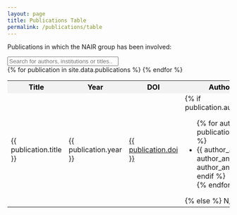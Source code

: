 ```yaml
---
layout: page
title: Publications Table
permalink: /publications/table
---
```


Publications in which the NAIR group has been involved:

<style>
.scrollable-table {
    max-height: 500px;
    overflow-y: auto;
    display: block;
    margin-bottom: 50px;
    overflow-x: auto;
}

.scrollable-table table {
    width: 100%;
    border-collapse: collapse;
}

.scrollable-table th{
    position: sticky;
    top: 0;
    background: white;
    box-shadow: 0 2px 2px -1px rgba(0, 0, 0, 0.4);
    background-color: #f2f2f2; /* Cambia esto al color que prefieras */
    color: black; /* Cambia esto al color que prefieras para el texto */
}

#myInput {
  width: 50%;
}

</style>

<script>
function myFunction() {
  var input, filter, table, tr, tdTitle, tdAuthors, i, txtValueTitle, txtValueAuthors;
  input = document.getElementById("myInput");
  filter = input.value.toUpperCase();
  table = document.querySelector(".scrollable-table table");
  tr = table.getElementsByTagName("tr");

  for (i = 0; i < tr.length; i++) {
    tdTitle = tr[i].getElementsByTagName("td")[0]; // Get the first column (Title)
    tdAuthors = tr[i].getElementsByTagName("td")[3]; // Get the fourth column (Authors and Institutions)
    if (tdTitle && tdAuthors) {
      txtValueTitle = tdTitle.textContent || tdTitle.innerText;
      txtValueAuthors = tdAuthors.textContent || tdAuthors.innerText;
      if (txtValueTitle.toUpperCase().indexOf(filter) > -1 || txtValueAuthors.toUpperCase().indexOf(filter) > -1) {
        tr[i].style.display = "";
      } else {
        tr[i].style.display = "none";
      }
    }       
  }
}
</script>
<script src="https://cdnjs.cloudflare.com/ajax/libs/sorttable/2.0.0/sorttable.min.js"></script>


<input type="text" id="myInput" onkeyup="myFunction()" placeholder="Search for authors, institutions or titles..">

<div class="scrollable-table">
    <table class="sortable">
      <tr>
        <th>Title</th>
        <th>Year</th>
        <th>DOI</th>
        <th>Authors and Institutions</th>
      </tr>
      {% for publication in site.data.publications %}
      <tr>
        <td>{{ publication.title }}</td>
        <td>{{ publication.year }}</td>
        <td><a href="https://doi.org/{{ publication.doi }}">{{ publication.doi }}</a></td>
        <td>
          {% if publication.authors_and_institutions %}
          <ul>
            {% for author_and_institution in publication.authors_and_institutions %}
            <li>
            {{ author_and_institution[0] }}
            {% if author_and_institution[1] %}
            - {{ author_and_institution[1] }}
            {% endif %}
            </li>
            {% endfor %}
          </ul>
          {% else %}
          N/A
          {% endif %}
        </td>
      </tr>
      {% endfor %}
    </table>
</div>